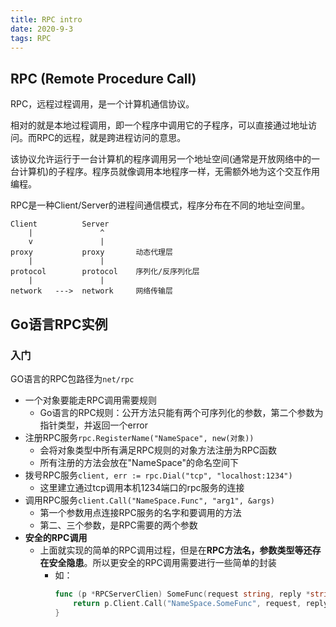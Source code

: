 ```yaml
---
title: RPC intro
date: 2020-9-3
tags: RPC
---
```


## RPC (Remote Procedure Call)

RPC，远程过程调用，是一个计算机通信协议。

相对的就是本地过程调用，即一个程序中调用它的子程序，可以直接通过地址访问。而RPC的远程，就是跨进程访问的意思。

该协议允许运行于一台计算机的程序调用另一个地址空间(通常是开放网络中的一台计算机)的子程序。程序员就像调用本地程序一样，无需额外地为这个交互作用编程。

RPC是一种Client/Server的进程间通信模式，程序分布在不同的地址空间里。

``` 
Client          Server
    |               ^
    v               |
proxy           proxy       动态代理层
    |               |
protocol        protocol    序列化/反序列化层
    |               | 
network   --->  network     网络传输层
```



## Go语言RPC实例

### 入门

GO语言的RPC包路径为`net/rpc`


- 一个对象要能走RPC调用需要规则
    * Go语言的RPC规则：公开方法只能有两个可序列化的参数，第二个参数为指针类型，并返回一个error
- 注册RPC服务`rpc.RegisterName("NameSpace", new(对象))`
    * 会将对象类型中所有满足RPC规则的对象方法注册为RPC函数
    * 所有注册的方法会放在"NameSpace"的命名空间下
- 拨号RPC服务`client, err := rpc.Dial("tcp", "localhost:1234")`
    * 这里建立通过tcp调用本机1234端口的rpc服务的连接
- 调用RPC服务`client.Call("NameSpace.Func", "arg1", &args)`
    * 第一个参数用点连接RPC服务的名字和要调用的方法
    * 第二、三个参数，是RPC需要的两个参数
-  **安全的RPC调用** 
    * 上面就实现的简单的RPC调用过程，但是在**RPC方法名，参数类型等还存在安全隐患**。所以更安全的RPC调用需要进行一些简单的封装
        + 如：
            ```go
            func (p *RPCServerClien) SomeFunc(request string, reply *string) error{
                return p.Client.Call("NameSpace.SomeFunc", request, reply)
            }
            ```



